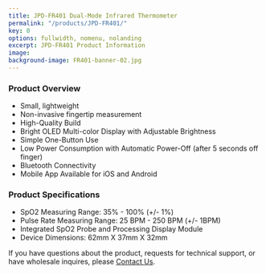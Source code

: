 ```yaml
---
title: JPD-FR401 Dual-Mode Infrared Thermometer
permalink: "/products/JPD-FR401/"
key: 0
options: fullwidth, nomenu, nolanding
excerpt: JPD-FR401 Product Information
image: 
background-image: FR401-banner-02.jpg
---
```

### Product Overview
* Small, lightweight
* Non-invasive fingertip measurement
* High-Quality Build
* Bright OLED Multi-color Display with Adjustable Brightness
* Simple One-Button Use
* Low Power Consumption with Automatic Power-Off (after 5 seconds off finger)
* Bluetooth Connectivity
* Mobile App Available for iOS and Android

### Product Specifications
* SpO2 Measuring Range: 35% - 100% (+/- 1%)
* Pulse Rate Measuring Range: 25 BPM - 250 BPM (+/- 1BPM)
* Integrated SpO2 Probe and Processing Display Module
* Device Dimensions: 62mm X 37mm X 32mm

If you have questions about the product, requests for technical support, or have wholesale inquires, please [Contact Us](https://www.biobotus.com/contactus).



